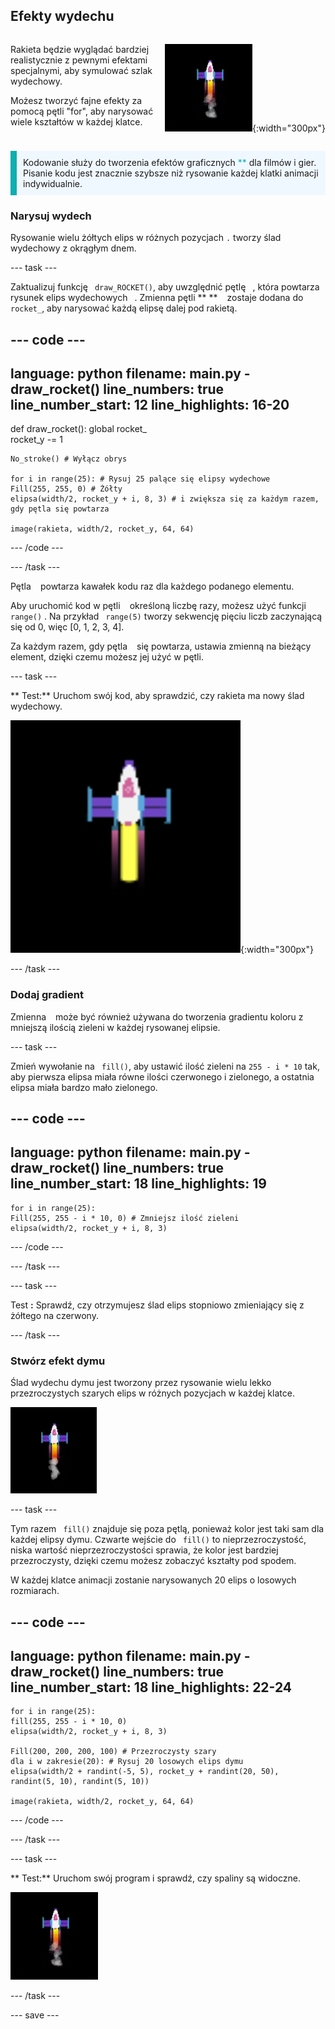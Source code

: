 ## Efekty wydechu

<div style="display: flex; flex-wrap: wrap">
<div style="flex-basis: 200px; flex-grow: 1; margin-right: 15px;">

Rakieta będzie wyglądać bardziej realistycznie z pewnymi efektami specjalnymi, aby symulować szlak wydechowy. 

Możesz tworzyć fajne efekty za pomocą pętli "for", aby narysować wiele kształtów w każdej klatce.

</div>
<div>

![Mid lot rakiety ze szlakiem wydechowym.](images/flying_rocket.gif){:width="300px"}

</div>
</div>

<p style="border-left: solid; border-width:10px; border-color: #0faeb0; background-color: aliceblue; padding: 10px;">
Kodowanie służy do tworzenia efektów graficznych <span style="color: #0faeb0">**</span> dla filmów i gier. Pisanie kodu jest znacznie szybsze niż rysowanie każdej klatki animacji indywidualnie. </p>

### Narysuj wydech

Rysowanie wielu żółtych elips w różnych pozycjach `.` tworzy ślad wydechowy z okrągłym dnem.

--- task ---

Zaktualizuj funkcję ` draw_ROCKET()`, aby uwzględnić pętlę ` `, która powtarza rysunek elips wydechowych ` `. Zmienna pętli ** ** ` ` zostaje dodana do ` rocket_`, aby narysować każdą elipsę dalej pod rakietą.

--- code ---
---
language: python filename: main.py - draw_rocket() line_numbers: true line_number_start: 12
line_highlights: 16-20
---

def draw_rocket(): global rocket_   
rocket_y -= 1   

    No_stroke() # Wyłącz obrys
    
    for i in range(25): # Rysuj 25 palące się elipsy wydechowe
    Fill(255, 255, 0) # Żółty
    elipsa(width/2, rocket_y + i, 8, 3) # i zwiększa się za każdym razem, gdy pętla się powtarza
    
    image(rakieta, width/2, rocket_y, 64, 64)


--- /code ---

--- /task ---

Pętla ` ` powtarza kawałek kodu raz dla każdego podanego elementu.

Aby uruchomić kod w pętli ` ` określoną liczbę razy, możesz użyć funkcji ` range()` . Na przykład ` range(5)` tworzy sekwencję pięciu liczb zaczynającą się od 0, więc [0, 1, 2, 3, 4].

Za każdym razem, gdy pętla ` ` się powtarza, ustawia zmienną na bieżący element, dzięki czemu możesz jej użyć w pętli.

--- task ---

** Test:** Uruchom swój kod, aby sprawdzić, czy rakieta ma nowy ślad wydechowy.

![Zbliżenie rakiety ze szlakiem wydechowym.](images/rocket_exhaust.png){:width="300px"}

--- /task ---

### Dodaj gradient

Zmienna ` ` może być również używana do tworzenia gradientu koloru z mniejszą ilością zieleni w każdej rysowanej elipsie.

--- task ---

Zmień wywołanie na ` fill()`, aby ustawić ilość zieleni na ` 255 - i * 10 ` tak, aby pierwsza elipsa miała równe ilości czerwonego i zielonego, a ostatnia elipsa miała bardzo mało zielonego.

--- code ---
---
language: python filename: main.py - draw_rocket() line_numbers: true line_number_start: 18
line_highlights: 19
---

    for i in range(25):
    Fill(255, 255 - i * 10, 0) # Zmniejsz ilość zieleni
    elipsa(width/2, rocket_y + i, 8, 3)

--- /code ---

--- /task ---

--- task ---

Test **:** Sprawdź, czy otrzymujesz ślad elips stopniowo zmieniający się z żółtego na czerwony.

--- /task ---

### Stwórz efekt dymu

Ślad wydechu dymu jest tworzony przez rysowanie wielu lekko przezroczystych szarych elips w różnych pozycjach w każdej klatce.

![Powolna animacja efektu dymu.](images/rocket_smoke.gif)

--- task ---

Tym razem ` fill()` znajduje się poza pętlą, ponieważ kolor jest taki sam dla każdej elipsy dymu. Czwarte wejście do ` fill()` to nieprzezroczystość, niska wartość nieprzezroczystości sprawia, że kolor jest bardziej przezroczysty, dzięki czemu możesz zobaczyć kształty pod spodem.

W każdej klatce animacji zostanie narysowanych 20 elips o losowych rozmiarach.

--- code ---
---
language: python filename: main.py - draw_rocket() line_numbers: true line_number_start: 18
line_highlights: 22-24
---

    for i in range(25):
    fill(255, 255 - i * 10, 0)
    elipsa(width/2, rocket_y + i, 8, 3)
    
    Fill(200, 200, 200, 100) # Przezroczysty szary
    dla i w zakresie(20): # Rysuj 20 losowych elips dymu
    elipsa(width/2 + randint(-5, 5), rocket_y + randint(20, 50), randint(5, 10), randint(5, 10))
    
    image(rakieta, width/2, rocket_y, 64, 64)

--- /code ---

--- /task ---

--- task ---

** Test:** Uruchom swój program i sprawdź, czy spaliny są widoczne.

![Animacja rakiety i szlaku wydechowego z dodatkiem dymu.](images/rocket_exhaust_circles.gif)

--- /task ---

--- save ---
